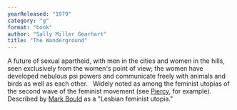 ```yaml
---
yearReleased: "1979"
category: "g"
format: "book"
author: "Sally Miller Gearhart"
title: "The Wanderground"
---
```

A future of sexual apartheid, with men in the cities and  women in the hills, seen exclusively from the women's point of view; the women  have developed nebulous psi powers and communicate freely with animals and birds  as well as each other.
 
Widely noted as among the feminist utopias of the second  wave of the feminist movement (see <a href="https://www.theguardian.com/books/2016/nov/29/woman-on-the-edge-of-time-40-years-on-hope-imagining-utopia-marge-piercy"> Piercy</a>, for example). Described by <a href="biblio.htm#Red Planets">Mark  Bould</a> as a "Lesbian feminist utopia."
 